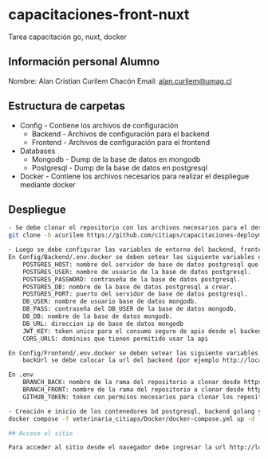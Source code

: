 # capacitaciones-front-nuxt
Tarea capacitación go, nuxt, docker

## Información personal Alumno
Nombre: Alan Cristian Curilem Chacón
Email: alan.curilem@umag.cl

## Estructura de carpetas
* Config - Contiene los archivos de configuración 
    * Backend - Archivos de configuración para el backend
    * Frontend - Archivos de configuración para el frontend
* Databases
    * Mongodb - Dump de la base de datos en mongodb
    * Postgresql - Dump de la base de datos en postgresql
* Docker - Contiene los archivos necesarios para realizar el despliegue mediante docker

## Despliegue
```bash
- Se debe clonar el repositorio con los archivos necesarios para el despliegue
git clone -b acurilem https://github.com/citiaps/capacitaciones-deployment.git veterinaria_citiaps

- Luego se debe configurar las variables de entorno del backend, frontend y .env del directorio raiz.
En Config/Backend/.env.docker se deben setear las siguiente variables de entorno
	POSTGRES_HOST: nombre del servidor de base de datos postgresql que se creará.
	POSTGRES_USER: nombre de usuario de la base de datos postgresql.
	POSTGRES_PASSWORD: contraseña de la base de datos postgresql.
	POSTGRES_DB: nombre de la base de datos postgresql a crear.
	POSTGRES_PORT: puerto del servidor de base de datos postgresql.
	DB_USER: nombre de usuario base de datos mongodb.
	DB_PASS: contraseña del DB_USER de la base de datos mongodb.
	DB_DB: nombre de la base de datos mongodb.
	DB_URL: direccion ip de base de datos mongodb
	JWT_KEY: token unico para el consumo seguro de apis desde el backend.
	CORS_URLS: dominios que tienen permitido usar la api

En Config/Frontend/.env.docker se deben setear las siguiente variables de entorno
	backUrl se debe colocar la url del backend (por ejemplo http://localhost:3001/)

En .env
	BRANCH_BACK: nombre de la rama del repositorio a clonar desde https://github.com/citiaps/capacitaciones-back-go.git
	BRANCH_FRONT: nombre de la rama del repositorio a clonar desde https://github.com/citiaps/capacitaciones-front-nuxt.git
	GITHUB_TOKEN: token con permisos necesarios para clonar los repositorios desde https://github.com/citiaps/capacitaciones-back-go.git y https://github.com/citiaps/capacitaciones-front-nuxt.git

- Creación e inicio de los contenedores bd postgresql, backend golang y frontend nuxt.
docker compose -f veterinaria_citiaps/Docker/docker-compose.yml up -d

## Acceso al sitio

Para acceder al sitio desde el navegador debe ingresar la url http://localhost:3000
```
